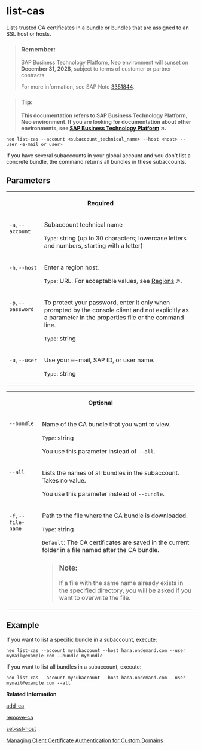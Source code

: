 <!-- loio99d2659da99a40218da107a5017f9fbf -->

# list-cas

Lists trusted CA certificates in a bundle or bundles that are assigned to an SSL host or hosts.



> ### Remember:  
> SAP Business Technology Platform, Neo environment will sunset on **December 31, 2028**, subject to terms of customer or partner contracts.
> 
> For more information, see SAP Note [3351844](https://me.sap.com/notes/3351844).

> ### Tip:  
> **This documentation refers to SAP Business Technology Platform, Neo environment. If you are looking for documentation about other environments, see [SAP Business Technology Platform](https://help.sap.com/viewer/65de2977205c403bbc107264b8eccf4b/Cloud/en-US/6a2c1ab5a31b4ed9a2ce17a5329e1dd8.html "SAP Business Technology Platform (SAP BTP) is an integrated offering comprised of four technology portfolios: database and data management, application development and integration, analytics, and intelligent technologies. The platform offers users the ability to turn data into business value, compose end-to-end business processes, and build and extend SAP applications quickly.") :arrow_upper_right:.**



```
neo list-cas --account <subaccount_technical_name> --host <host> --user <e-mail_or_user>
```

If you have several subaccounts in your global account and you don't list a concrete bundle, the command returns all bundles in these subaccounts.



<a name="loio99d2659da99a40218da107a5017f9fbf__section_dbj_1gx_d2b"/>

## Parameters


<table>
<tr>
<th valign="top" colspan="2">

Required



</th>
</tr>
<tr>
<td valign="top">

`-a`, `--account` 



</td>
<td valign="top">

Subaccount technical name

`Type`: string \(up to 30 characters; lowercase letters and numbers, starting with a letter\)



</td>
</tr>
<tr>
<td valign="top">

`-h`, `--host` 



</td>
<td valign="top">

Enter a region host.

`Type`: URL. For acceptable values, see [Regions](https://help.sap.com/viewer/65de2977205c403bbc107264b8eccf4b/Cloud/en-US/350356d1dc314d3199dca15bd2ab9b0e.html "You can deploy applications in different regions. Each region represents a geographical location (for example, Europe, US East) where applications, data, or services are hosted.") :arrow_upper_right:.



</td>
</tr>
<tr>
<td valign="top">

`-p`, `--password`



</td>
<td valign="top">

To protect your password, enter it only when prompted by the console client and not explicitly as a parameter in the properties file or the command line.

`Type`: string



</td>
</tr>
<tr>
<td valign="top">

`-u`, `--user` 



</td>
<td valign="top">

Use your e-mail, SAP ID, or user name.

`Type`: string



</td>
</tr>
</table>


<table>
<tr>
<th valign="top" colspan="2">

Optional



</th>
</tr>
<tr>
<td valign="top">

`--bundle` 



</td>
<td valign="top">

Name of the CA bundle that you want to view.

`Type`: string

You use this parameter instead of `--all`.



</td>
</tr>
<tr>
<td valign="top">

`--all` 



</td>
<td valign="top">

Lists the names of all bundles in the subaccount. Takes no value.

You use this parameter instead of `--bundle`.



</td>
</tr>
<tr>
<td valign="top">

`-f`, `--file-name` 



</td>
<td valign="top">

Path to the file where the CA bundle is downloaded.

`Type`: string

`Default`: The CA certificates are saved in the current folder in a file named after the CA bundle.

> ### Note:  
> If a file with the same name already exists in the specified directory, you will be asked if you want to overwrite the file.



</td>
</tr>
</table>



<a name="loio99d2659da99a40218da107a5017f9fbf__section_ncg_rsx_d2b"/>

## Example

If you want to list a specific bundle in a subaccount, execute:

```
neo list-cas --account mysubaccount --host hana.ondemand.com --user mymail@example.com --bundle mybundle
```

If you want to list all bundles in a subaccount, execute:

```
neo list-cas --account mysubaccount --host hana.ondemand.com --user mymail@example.com --all
```

**Related Information**  


[add-ca](add-ca-c102abb.md "Uploads a trusted CA certificate and adds it to a certificate authority (CA) bundle. If you don't have a CA bundle yet, it will be created automatically.")

[remove-ca](remove-ca-55b61e4.md "Removes trusted CAs from a bundle or deletes a whole bundle and all certificates in it.")

[set-ssl-host](set-ssl-host-2956975.md "Configures and updates an SSL host. Allows you to replace an SSL certificate with a different one, manage TLS protocol versions, and configure a bundle of trusted CAs.")

[Managing Client Certificate Authentication for Custom Domains](managing-client-certificate-authentication-for-custom-domains-286aa51.md "If you want your customers to use client certificates when they access your application on SAP BTP via a custom domain.")

